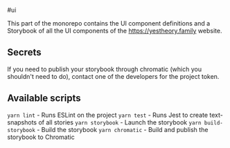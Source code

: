#ui

This part of the monorepo contains the UI component definitions and a Storybook of all the UI components of the https://yestheory.family website.

## Secrets

If you need to publish your storybook through chromatic (which you shouldn't need to do), contact one of the developers for the project token.

## Available scripts

`yarn lint` - Runs ESLint on the project
`yarn test` - Runs Jest to create text-snapshots of all stories
`yarn storybook` - Launch the storybook
`yarn build-storybook` - Build the storybook
`yarn chromatic` - Build and publish the storybook to Chromatic
